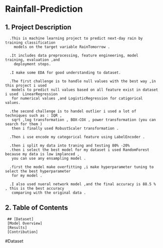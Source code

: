 # Rainfall-Prediction

## 1. Project Description

      .This is machine learning project to predict next-day rain by training classification 
        models on the target variable RainTomorrow .

      .It includes data preprocessing, feature engineering, model training, evaluation ,and 
        deployment steps.

      .I make some EDA for good understanding to dataset.

      .The first challenge is to handle null values with the best way ,in this project i used 
       models to predict null values based on all feature exist in dataset i used  LinearRegression
       for numerical values ,and LogisticRegression for catigorical values.
         
      .the second challenge is to handel outlier i used a lot of techniques such as : IQR , 
       sqrt ,log transformation , BOX-COX , power transformation (you can search for them ) 
       then i finally used RobustScaler transformation .

      .Then i use encode my categorical feature using LabelEncoder .

      .then i split my data into traning and testing 80% -20% 
      .then i select the best model for my dataset i used RandomForest because my data is low implanced ,
       you can use any ensampling model .

      .first the model make overfitting ,i make hyperparameter tuning to select the best hyperparameter 
       for my model .

      .I also used nueral network model ,and the final accuracy is 88.5 % , this is the best accuracy 
       comparing with the original data .

       
## 2. Table of Contents

     ## [Dataset]
     [Model Overview]
     [Results]
     [Contribution]

        

#Dataset





        
